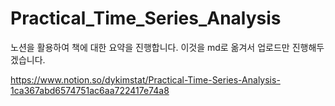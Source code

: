 # Practical_Time_Series_Analysis


노션을 활용하여 책에 대한 요약을 진행합니다. 이것을 md로 옮겨서 업로드만 진행해두겠습니다.

https://www.notion.so/dykimstat/Practical-Time-Series-Analysis-1ca367abd6574751ac6aa722417e74a8
